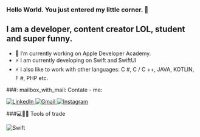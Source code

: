### Hello World. You just entered my little corner.  👋

## I am a developer, content creator LOL, student and super funny.

- 🔭 I’m currently working on Apple Developer Academy.
- ⚡ I am currently developing on Swift and SwiftUI
- ⚡ I also like to work with other languages: C #, C / C ++, JAVA, KOTLIN, F #, PHP etc.

###: mailbox_with_mail: Contate - me:

<p>
  <a href="https://www.linkedin.com/in/luane-dos-santos-b0165b163/">
    <img alt = "LinkedIn" src = "https://img.shields.io/badge/linkedin%20-%230077B5.svg?&style=for-the-badge&logo=linkedin&logoColor=white" />
  </a>

   <a href="mailto:luanesantos1206@gmail.com">
      <img alt = "Gmail" src = "https://img.shields.io/badge/Gmail-D14836?style=for-the-badge&logo=gmail&logoColor=white" />
  </a>

  <a href="https://www.instagram.com/luanesant_/">
    <img alt = "Instagram" src = "https://img.shields.io/badge/Instagram%20-%23E4405F.svg?&style=for-the-badge&logo=Instagram&logoColor=white" />
  </a>
</p>

###💻:technologist: Tools of trade
<p>
  <img alt="Swift" src="https://img.shields.io/badge/swift-%23FA7343.svg?&style=for-the-badge&logo=swift&logoColor=white"/>
</p>



